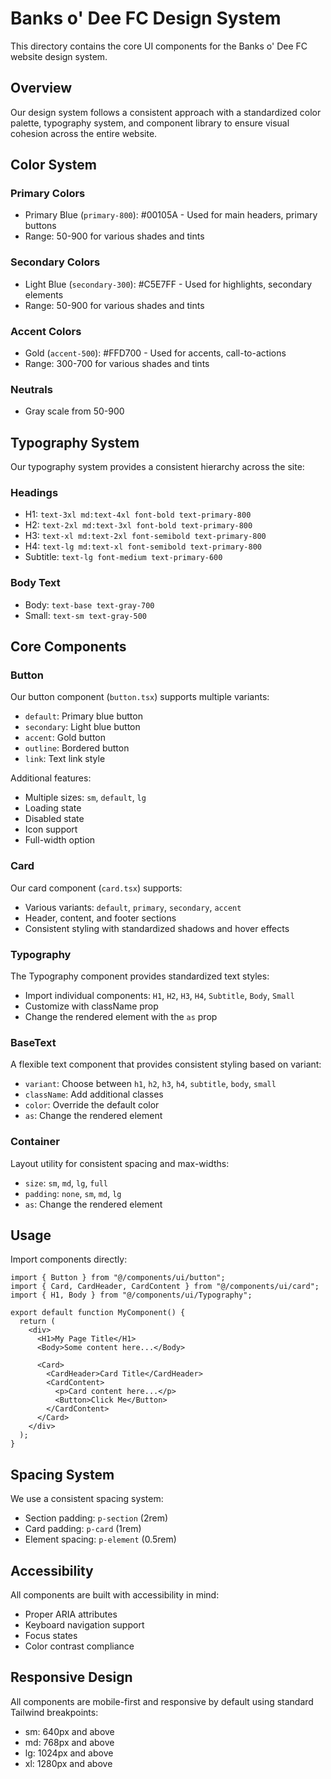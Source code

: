 
# Banks o' Dee FC Design System

This directory contains the core UI components for the Banks o' Dee FC website design system.

## Overview

Our design system follows a consistent approach with a standardized color palette, typography system, and component library to ensure visual cohesion across the entire website.

## Color System

### Primary Colors
- Primary Blue (`primary-800`): #00105A - Used for main headers, primary buttons
- Range: 50-900 for various shades and tints

### Secondary Colors
- Light Blue (`secondary-300`): #C5E7FF - Used for highlights, secondary elements
- Range: 50-900 for various shades and tints

### Accent Colors
- Gold (`accent-500`): #FFD700 - Used for accents, call-to-actions
- Range: 300-700 for various shades and tints

### Neutrals
- Gray scale from 50-900

## Typography System

Our typography system provides a consistent hierarchy across the site:

### Headings
- H1: `text-3xl md:text-4xl font-bold text-primary-800`
- H2: `text-2xl md:text-3xl font-bold text-primary-800`
- H3: `text-xl md:text-2xl font-semibold text-primary-800`
- H4: `text-lg md:text-xl font-semibold text-primary-800`
- Subtitle: `text-lg font-medium text-primary-600`

### Body Text
- Body: `text-base text-gray-700`
- Small: `text-sm text-gray-500`

## Core Components

### Button
Our button component (`button.tsx`) supports multiple variants:
- `default`: Primary blue button
- `secondary`: Light blue button
- `accent`: Gold button
- `outline`: Bordered button
- `link`: Text link style

Additional features:
- Multiple sizes: `sm`, `default`, `lg`
- Loading state
- Disabled state
- Icon support
- Full-width option

### Card
Our card component (`card.tsx`) supports:
- Various variants: `default`, `primary`, `secondary`, `accent`
- Header, content, and footer sections
- Consistent styling with standardized shadows and hover effects

### Typography
The Typography component provides standardized text styles:
- Import individual components: `H1`, `H2`, `H3`, `H4`, `Subtitle`, `Body`, `Small`
- Customize with className prop
- Change the rendered element with the `as` prop

### BaseText
A flexible text component that provides consistent styling based on variant:
- `variant`: Choose between `h1`, `h2`, `h3`, `h4`, `subtitle`, `body`, `small`
- `className`: Add additional classes
- `color`: Override the default color
- `as`: Change the rendered element

### Container
Layout utility for consistent spacing and max-widths:
- `size`: `sm`, `md`, `lg`, `full`
- `padding`: `none`, `sm`, `md`, `lg`
- `as`: Change the rendered element

## Usage

Import components directly:

```tsx
import { Button } from "@/components/ui/button";
import { Card, CardHeader, CardContent } from "@/components/ui/card";
import { H1, Body } from "@/components/ui/Typography";

export default function MyComponent() {
  return (
    <div>
      <H1>My Page Title</H1>
      <Body>Some content here...</Body>
      
      <Card>
        <CardHeader>Card Title</CardHeader>
        <CardContent>
          <p>Card content here...</p>
          <Button>Click Me</Button>
        </CardContent>
      </Card>
    </div>
  );
}
```

## Spacing System

We use a consistent spacing system:
- Section padding: `p-section` (2rem)
- Card padding: `p-card` (1rem)
- Element spacing: `p-element` (0.5rem)

## Accessibility

All components are built with accessibility in mind:
- Proper ARIA attributes
- Keyboard navigation support
- Focus states
- Color contrast compliance

## Responsive Design

All components are mobile-first and responsive by default using standard Tailwind breakpoints:
- sm: 640px and above
- md: 768px and above
- lg: 1024px and above
- xl: 1280px and above
